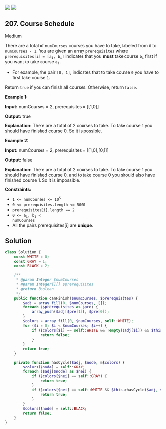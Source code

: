 [![](https://img.shields.io/github/stars/javadev/LeetCode-in-All?label=Stars&style=flat-square)](https://github.com/javadev/LeetCode-in-All)
[![](https://img.shields.io/github/forks/javadev/LeetCode-in-All?label=Fork%20me%20on%20GitHub%20&style=flat-square)](https://github.com/javadev/LeetCode-in-All/fork)

## 207\. Course Schedule

Medium

There are a total of `numCourses` courses you have to take, labeled from `0` to `numCourses - 1`. You are given an array `prerequisites` where <code>prerequisites[i] = [a<sub>i</sub>, b<sub>i</sub>]</code> indicates that you **must** take course <code>b<sub>i</sub></code> first if you want to take course <code>a<sub>i</sub></code>.

*   For example, the pair `[0, 1]`, indicates that to take course `0` you have to first take course `1`.

Return `true` if you can finish all courses. Otherwise, return `false`.

**Example 1:**

**Input:** numCourses = 2, prerequisites = \[\[1,0]]

**Output:** true

**Explanation:** There are a total of 2 courses to take. To take course 1 you should have finished course 0. So it is possible. 

**Example 2:**

**Input:** numCourses = 2, prerequisites = \[\[1,0],[0,1]]

**Output:** false

**Explanation:** There are a total of 2 courses to take. To take course 1 you should have finished course 0, and to take course 0 you should also have finished course 1. So it is impossible. 

**Constraints:**

*   <code>1 <= numCourses <= 10<sup>5</sup></code>
*   `0 <= prerequisites.length <= 5000`
*   `prerequisites[i].length == 2`
*   <code>0 <= a<sub>i</sub>, b<sub>i</sub> < numCourses</code>
*   All the pairs prerequisites[i] are **unique**.

## Solution

```php
class Solution {
    const WHITE = 0;
    const GRAY = 1;
    const BLACK = 2;

    /**
     * @param Integer $numCourses
     * @param Integer[][] $prerequisites
     * @return Boolean
     */
    public function canFinish($numCourses, $prerequisites) {
        $adj = array_fill(0, $numCourses, []);
        foreach ($prerequisites as $pre) {
            array_push($adj[$pre[1]], $pre[0]);
        }
        $colors = array_fill(0, $numCourses, self::WHITE);
        for ($i = 0; $i < $numCourses; $i++) {
            if ($colors[$i] == self::WHITE && !empty($adj[$i]) && $this->hasCycle($adj, $i, $colors)) {
                return false;
            }
        }
        return true;
    }

    private function hasCycle($adj, $node, &$colors) {
        $colors[$node] = self::GRAY;
        foreach ($adj[$node] as $nei) {
            if ($colors[$nei] == self::GRAY) {
                return true;
            }
            if ($colors[$nei] == self::WHITE && $this->hasCycle($adj, $nei, $colors)) {
                return true;
            }
        }
        $colors[$node] = self::BLACK;
        return false;
    }
}
```